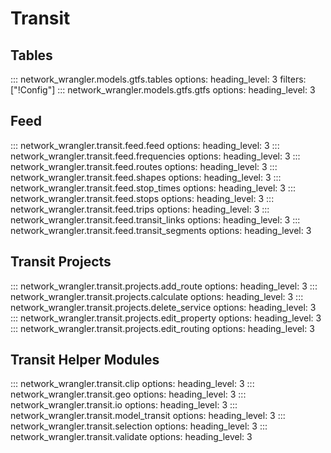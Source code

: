 # Transit

## Tables

::: network_wrangler.models.gtfs.tables
    options:
        heading_level: 3
        filters: ["!Config"]
::: network_wrangler.models.gtfs.gtfs
    options:
        heading_level: 3

## Feed

::: network_wrangler.transit.feed.feed
    options:
        heading_level: 3
::: network_wrangler.transit.feed.frequencies
    options:
        heading_level: 3
::: network_wrangler.transit.feed.routes
    options:
        heading_level: 3
::: network_wrangler.transit.feed.shapes
    options:
        heading_level: 3
::: network_wrangler.transit.feed.stop_times
    options:
        heading_level: 3
::: network_wrangler.transit.feed.stops
    options:
        heading_level: 3
::: network_wrangler.transit.feed.trips
    options:
        heading_level: 3
::: network_wrangler.transit.feed.transit_links
    options:
        heading_level: 3
::: network_wrangler.transit.feed.transit_segments
    options:
        heading_level: 3

## Transit Projects

::: network_wrangler.transit.projects.add_route
    options:
        heading_level: 3
::: network_wrangler.transit.projects.calculate
    options:
        heading_level: 3
::: network_wrangler.transit.projects.delete_service
    options:
        heading_level: 3
::: network_wrangler.transit.projects.edit_property
    options:
        heading_level: 3
::: network_wrangler.transit.projects.edit_routing
    options:
        heading_level: 3

## Transit Helper Modules

::: network_wrangler.transit.clip
    options:
        heading_level: 3
::: network_wrangler.transit.geo
    options:
        heading_level: 3
::: network_wrangler.transit.io
    options:
        heading_level: 3
::: network_wrangler.transit.model_transit
    options:
        heading_level: 3
::: network_wrangler.transit.selection
    options:
        heading_level: 3
::: network_wrangler.transit.validate
    options:
        heading_level: 3
